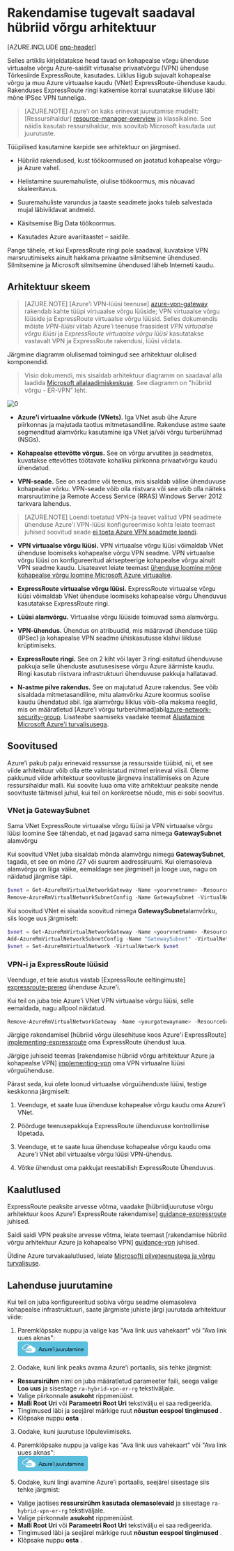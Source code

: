 <properties
   pageTitle="Väga kättesaadav hübriid võrgu arhitektuur rakendamise | Microsoft Azure'i"
   description="Kuidas rakendada turvaline-saidilt võrgu ülesehituse, mis hõlmavad on Azure virtuaalse võrgu ja kohapealse võrgu, mis ühendatud VPN lüüsi Tõrkesiirde ExpressRoute abil."
   services="guidance,virtual-network,vpn-gateway,expressroute"
   documentationCenter="na"
   authors="telmosampaio"
   manager="christb"
   editor=""
   tags="azure-resource-manager"/>

<tags
   ms.service="guidance"
   ms.devlang="na"
   ms.topic="article"
   ms.tgt_pltfrm="na"
   ms.workload="na"
   ms.date="10/24/2016"
   ms.author="telmos"/>

# <a name="implementing-a-highly-available-hybrid-network-architecture"></a>Rakendamise tugevalt saadaval hübriid võrgu arhitektuur

[AZURE.INCLUDE [pnp-header](../../includes/guidance-pnp-header-include.md)]

Selles artiklis kirjeldatakse head tavad on kohapealse võrgu ühenduse virtuaalse võrgu Azure-saidilt virtuaalse privaatvõrgu (VPN) ühenduse Tõrkesiirde ExpressRoute, kasutades. Liiklus liigub sujuvalt kohapealse võrgu ja muu Azure virtuaalse kaudu (VNet) ExpressRoute-ühenduse kaudu.  Rakenduses ExpressRoute ringi katkemise korral suunatakse liikluse läbi mõne IPSec VPN tunneliga.

> [AZURE.NOTE] Azure'i on kaks erinevat juurutamise mudelit: [Ressursihaldur] [ resource-manager-overview] ja klassikaline. See näidis kasutab ressursihaldur, mis soovitab Microsoft kasutada uut juurutuste.

Tüüpilised kasutamine karpide see arhitektuur on järgmised.

- Hübriid rakendused, kust töökoormused on jaotatud kohapealse võrgu- ja Azure vahel.

- Helistamine suuremahuliste, olulise töökoormus, mis nõuavad skaleeritavus.

- Suuremahuliste varundus ja taaste seadmete jaoks tuleb salvestada mujal läbiviidavat andmeid.

- Käsitsemise Big Data töökoormus.

- Kasutades Azure avariitaastet – saidile.

Pange tähele, et kui ExpressRoute ringi pole saadaval, kuvatakse VPN marsruutimiseks ainult hakkama privaatne silmitsemine ühendused. Silmitsemine ja Microsoft silmitsemine ühendused läheb Interneti kaudu.

## <a name="architecture-diagram"></a>Arhitektuur skeem

>[AZURE.NOTE] [Azure'i VPN-lüüsi teenuse] [ azure-vpn-gateway] rakendab kahte tüüpi virtuaalse võrgu lüüside; VPN virtuaalse võrgu lüüside ja ExpressRoute virtuaalse võrgu lüüsid. Selles dokumendis mõiste *VPN-lüüsi* viitab Azure'i teenuse fraasidest *VPN virtuaalse võrgu lüüsi* ja *ExpressRoute virtuaalse võrgu lüüsi* kasutatakse vastavalt VPN ja ExpressRoute rakendusi, lüüsi viidata.

Järgmine diagramm olulisemad toimingud see arhitektuur olulised komponendid.

> Visio dokumendi, mis sisaldab arhitektuur diagramm on saadaval alla laadida [Microsoft allalaadimiskeskuse][visio-download]. See diagramm on "hübriid võrgu - ER-VPN" leht.

![[0]][0]

- **Azure'i virtuaalne võrkude (VNets).** Iga VNet asub ühe Azure piirkonnas ja majutada taotlus mitmetasandiline. Rakenduse astme saate segmenditud alamvõrku kasutamine iga VNet ja/või võrgu turberühmad (NSGs).

- **Kohapealse ettevõtte võrgus.** See on võrgu arvutites ja seadmetes, kuvatakse ettevõttes töötavate kohaliku piirkonna privaatvõrgu kaudu ühendatud.

- **VPN-seade.** See on seadme või teenus, mis sisaldab välise ühenduvuse kohapealse võrku. VPN-seade võib olla riistvara või see võib olla näiteks marsruutimine ja Remote Access Service (RRAS) Windows Server 2012 tarkvara lahendus.

> [AZURE.NOTE] Loendi toetatud VPN-ja teavet valitud VPN seadmete ühenduse Azure'i VPN-lüüsi konfigureerimise kohta leiate teemast juhised soovitud seade [ei toeta Azure VPN seadmete loendi][vpn-appliance].

- **VPN virtuaalse võrgu lüüsi.** VPN virtuaalse võrgu lüüsi võimaldab VNet ühenduse loomiseks kohapealse võrgu VPN seadme. VPN virtuaalse võrgu lüüsi on konfigureeritud aktsepteerige kohapealse võrgu ainult VPN seadme kaudu. Lisateavet leiate teemast [ühenduse loomine mõne kohapealse võrgu loomine Microsoft Azure virtuaalse][connect-to-an-Azure-vnet].

- **ExpressRoute virtuaalse võrgu lüüsi.** ExpressRoute virtuaalse võrgu lüüsi võimaldab VNet ühenduse loomiseks kohapealse võrgu Ühenduvus kasutatakse ExpressRoute ringi.

- **Lüüsi alamvõrgu.** Virtuaalse võrgu lüüside toimuvad sama alamvõrgu.

- **VPN-ühendus.** Ühendus on atribuudid, mis määravad ühenduse tüüp (IPSec) ja kohapealse VPN seadme ühiskasutusse klahvi liikluse krüptimiseks.

- **ExpressRoute ringi.** See on 2 kiht või layer 3 ringi esitatud ühenduvuse pakkuja selle ühenduste asutusesisese võrgu Azure äärmiste kaudu. Ringi kasutab riistvara infrastruktuuri ühenduvuse pakkuja hallatavad.

- **N-astme pilve rakendus.** See on majutatud Azure rakendus. See võib sisaldada mitmetasandiline, mitu alamvõrku Azure koormus soolise kaudu ühendatud abil. Iga alamvõrgu liiklus võib-olla maksma reeglid, mis on määratletud [Azure'i võrgu turberühmad]abil[azure-network-security-group](NSGs). Lisateabe saamiseks vaadake teemat [Alustamine Microsoft Azure'i turvalisusega][getting-started-with-azure-security].

## <a name="recommendations"></a>Soovitused

Azure'i pakub palju erinevaid ressursse ja ressursside tüübid, nii, et see viide arhitektuur võib olla ette valmistatud mitmel erineval viisil. Oleme pakkunud viide arhitektuur soovituste järgneva installimiseks on Azure ressursihaldur malli. Kui soovite luua oma viite arhitektuur peaksite nende soovituste täitmisel juhul, kui teil on konkreetse nõude, mis ei sobi soovitus.

### <a name="vnet-and-gatewaysubnet"></a>VNet ja GatewaySubnet

Sama VNet ExpressRoute virtuaalse võrgu lüüsi ja VPN virtuaalse võrgu lüüsi loomine See tähendab, et nad jagavad sama nimega **GatewaySubnet** alamvõrgu

Kui soovitud VNet juba sisaldab mõnda alamvõrgu nimega **GatewaySubnet**, tagada, et see on mõne /27 või suurem aadressiruumi. Kui olemasoleva alamvõrgu on liiga väike, eemaldage see järgmiselt ja looge uus, nagu on näidatud järgmise täpi.

```powershell
$vnet = Get-AzureRmVirtualNetworkGateway -Name <yourvnetname> -ResourceGroupName <yourresourcegroup>
Remove-AzureRmVirtualNetworkSubnetConfig -Name GatewaySubnet -VirtualNetwork $vnet
```

Kui soovitud VNet ei sisalda soovitud nimega **GatewaySubnet**alamvõrku, siis looge uus järgmiselt:

```powershell
$vnet = Get-AzureRmVirtualNetworkGateway -Name <yourvnetname> -ResourceGroupName <yourresourcegroup>
Add-AzureRmVirtualNetworkSubnetConfig -Name "GatewaySubnet" -VirtualNetwork $vnet -AddressPrefix "10.200.255.224/27"
$vnet = Set-AzureRmVirtualNetwork -VirtualNetwork $vnet
```

### <a name="vpn-and-expressroute-gateways"></a>VPN-i ja ExpressRoute lüüsid

Veenduge, et teie asutus vastab [ExpressRoute eeltingimuste] [ expressroute-prereq] ühenduse Azure'i.

Kui teil on juba teie Azure'i VNet VPN virtuaalse võrgu lüüsi, selle eemaldada, nagu allpool näidatud.

```powershell
Remove-AzureRmVirtualNetworkGateway -Name <yourgatewayname> -ResourceGroupName <yourresourcegroup>
```

Järgige rakendamisel [hübriid võrgu ülesehituse koos Azure'i ExpressRoute] [ implementing-expressroute] oma ExpressRoute ühendust luua.

Järgige juhiseid teemas [rakendamise hübriid võrgu arhitektuur Azure ja kohapealse VPN] [ implementing-vpn] oma VPN virtuaalne lüüsi võrguühenduse.

Pärast seda, kui olete loonud virtuaalse võrguühenduste lüüsi, testige keskkonna järgmiselt:

1. Veenduge, et saate luua ühenduse kohapealse võrgu kaudu oma Azure'i VNet.

2. Pöörduge teenusepakkuja ExpressRoute ühenduvuse kontrollimise lõpetada.

3. Veenduge, et te saate luua ühenduse kohapealse võrgu kaudu oma Azure'i VNet abil virtuaalse võrgu lüüsi VPN-ühendus.

4. Võtke ühendust oma pakkujat reestabilish ExpressRoute Ühenduvus.

## <a name="considerations"></a>Kaalutlused

ExpressRoute peaksite arvesse võtma, vaadake [hübriidjuurutuse võrgu arhitektuur koos Azure'i ExpressRoute rakendamise] [ guidance-expressroute] juhised.

Saidi saidi VPN peaksite arvesse võtma, leiate teemast [rakendamise hübriid võrgu arhitektuur Azure ja kohapealse VPN] [ guidance-vpn] juhised.

Üldine Azure turvakaalutlused, leiate [Microsofti pilveteenustega ja võrgu turvalisuse][best-practices-security].

## <a name="solution-deployment"></a>Lahenduse juurutamine

Kui teil on juba konfigureeritud sobiva võrgu seadme olemasoleva kohapealse infrastruktuuri, saate järgmiste juhiste järgi juurutada arhitektuur viide:

1. Paremklõpsake nuppu ja valige kas "Ava link uus vahekaart" või "Ava link uues aknas":  
[![Azure'i juurutamine](./media/blueprints/deploybutton.png)](https://portal.azure.com/#create/Microsoft.Template/uri/https%3A%2F%2Fraw.githubusercontent.com%2Fmspnp%2Freference-architectures%2Fmaster%2Fguidance-hybrid-network-vpn-er%2Fazuredeploy.json)

2. Oodake, kuni link peaks avama Azure'i portaalis, siis tehke järgmist: 
  - **Ressursirühm** nimi on juba määratletud parameeter faili, seega valige **Loo uus** ja sisestage `ra-hybrid-vpn-er-rg` tekstiväljale.
  - Valige piirkonnale **asukoht** rippmenüüst.
  - **Malli Root Uri** või **Parameetri Root Uri** tekstivälju ei saa redigeerida.
  - Tingimused läbi ja seejärel märkige ruut **nõustun eespool tingimused** .
  - Klõpsake nuppu **osta** .

3. Oodake, kuni juurutuse lõpuleviimiseks.

4. Paremklõpsake nuppu ja valige kas "Ava link uus vahekaart" või "Ava link uues aknas":  
[![Azure'i juurutamine](./media/blueprints/deploybutton.png)](https://portal.azure.com/#create/Microsoft.Template/uri/https%3A%2F%2Fraw.githubusercontent.com%2Fmspnp%2Freference-architectures%2Fmaster%2Fguidance-hybrid-network-vpn-er%2Fazuredeploy-expressRouteCircuit.json)

5. Oodake, kuni lingi avamine Azure'i portaalis, seejärel sisestage siis tehke järgmist: 
  - Valige jaotises **ressursirühm** **kasutada olemasolevaid** ja sisestage `ra-hybrid-vpn-er-rg` tekstiväljale.
  - Valige piirkonnale **asukoht** rippmenüüst.
  - **Malli Root Uri** või **Parameetri Root Uri** tekstivälju ei saa redigeerida.
  - Tingimused läbi ja seejärel märkige ruut **nõustun eespool tingimused** .
  - Klõpsake nuppu **osta** .

<!-- links -->

[resource-manager-overview]: ../azure-resource-manager/resource-group-overview.md
[vpn-appliance]: ../vpn-gateway/vpn-gateway-about-vpn-devices.md
[azure-vpn-gateway]: ../vpn-gateway/vpn-gateway-about-vpngateways.md
[connect-to-an-Azure-vnet]: https://technet.microsoft.com/library/dn786406.aspx
[azure-network-security-group]: ../virtual-network/virtual-networks-nsg.md
[getting-started-with-azure-security]: ./../security/azure-security-getting-started.md
[expressroute-prereq]: ../expressroute/expressroute-prerequisites.md
[implementing-expressroute]: ./guidance-hybrid-network-expressroute.md#implementing-this-architecture
[implementing-vpn]: ./guidance-hybrid-network-vpn.md#implementing-this-architecture
[guidance-expressroute]: ./guidance-hybrid-network-expressroute.md
[guidance-vpn]: ./guidance-hybrid-network-vpn.md
[best-practices-security]: ../best-practices-network-security.md
[solution-script]: https://github.com/mspnp/reference-architectures/tree/master/guidance-hybrid-network-vpn-er/Deploy-ReferenceArchitecture.ps1
[solution-script-bash]: https://github.com/mspnp/reference-architectures/tree/master/guidance-hybrid-network-vpn-er/deploy-reference-architecture.sh
[vnet-parameters]: https://github.com/mspnp/reference-architectures/tree/master/guidance-hybrid-network-vpn-er/parameters/virtualNetwork.parameters.json
[virtualnetworkgateway-vpn-parameters]: https://github.com/mspnp/reference-architectures/tree/master/guidance-hybrid-network-vpn-er/parameters/virtualNetworkGateway-vpn.parameters.json
[virtualnetworkgateway-expressroute-parameters]: https://github.com/mspnp/reference-architectures/tree/master/guidance-hybrid-network-vpn-er/parameters/virtualNetworkGateway-expressRoute.parameters.json
[er-circuit-parameters]: https://github.com/mspnp/reference-architectures/tree/master/guidance-hybrid-network-vpn-er/parameters/expressRouteCircuit.parameters.json
[azure-powershell-download]: https://azure.microsoft.com/documentation/articles/powershell-install-configure/
[naming conventions]: ./guidance-naming-conventions.md
[azure-cli]: https://azure.microsoft.com/documentation/articles/xplat-cli-install/
[visio-download]: http://download.microsoft.com/download/1/5/6/1569703C-0A82-4A9C-8334-F13D0DF2F472/RAs.vsdx
[0]: ./media/blueprints/hybrid-network-expressroute-vpn-failover.png "Väga kättesaadav hübriid võrgu arhitektuur abil ExpressRoute ja VPN lüüsi arhitektuur"
[ARM-Templates]: https://azure.microsoft.com/documentation/articles/resource-group-authoring-templates/
